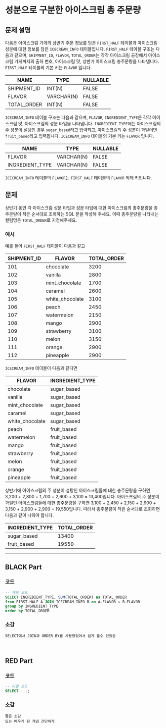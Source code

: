# 성분으로 구분한 아이스크림 총 주문량

## 문제 설명

다음은 아이스크림 가게의 상반기 주문 정보를 담은 `FIRST_HALF` 테이블과 아이스크림 성분에 대한 정보를 담은 `ICECREAM_INFO` 테이블입니다. `FIRST_HALF` 테이블 구조는 다음과 같으며, `SHIPMENT_ID`, `FLAVOR`, `TOTAL_ORDER`는 각각 아이스크림 공장에서 아이스크림 가게까지의 출하 번호, 아이스크림 맛, 상반기 아이스크림 총주문량을 나타냅니다. `FIRST_HALF` 테이블의 기본 키는 `FLAVOR` 입니다.

| NAME         | TYPE        | NULLABLE |
|--------------|-------------|----------|
| SHIPMENT_ID  | INT(N)      | FALSE    |
| FLAVOR       | VARCHAR(N)  | FALSE    |
| TOTAL_ORDER  | INT(N)      | FALSE    |

`ICECREAM_INFO` 테이블 구조는 다음과 같으며, `FLAVOR`, `INGREDIENT_TYPE`은 각각 아이스크림 맛, 아이스크림의 성분 타입을 나타냅니다. `INGREDIENT_TYPE`에는 아이스크림의 주 성분이 설탕인 경우 `sugar_based`라고 입력되고, 아이스크림의 주 성분이 과일이면 `fruit_based`라고 입력됩니다. `ICECREAM_INFO` 테이블의 기본 키는 `FLAVOR` 입니다.

| NAME            | TYPE        | NULLABLE |
|-----------------|-------------|----------|
| FLAVOR          | VARCHAR(N)  | FALSE    |
| INGREDIENT_TYPE | VARCHAR(N)  | FALSE    |

`ICECREAM_INFO` 테이블의 `FLAVOR`는 `FIRST_HALF` 테이블의 `FLAVOR` 외래 키입니다.

## 문제

상반기 동안 각 아이스크림 성분 타입과 성분 타입에 대한 아이스크림의 총주문량을 총주문량이 작은 순서대로 조회하는 SQL 문을 작성해 주세요. 이때 총주문량을 나타내는 컬럼명은 `TOTAL_ORDER`로 지정해주세요.

### 예시

예를 들어 `FIRST_HALF` 테이블이 다음과 같고

| SHIPMENT_ID | FLAVOR           | TOTAL_ORDER |
|-------------|------------------|-------------|
| 101         | chocolate        | 3200        |
| 102         | vanilla          | 2800        |
| 103         | mint_chocolate   | 1700        |
| 104         | caramel          | 2600        |
| 105         | white_chocolate  | 3100        |
| 106         | peach            | 2450        |
| 107         | watermelon       | 2150        |
| 108         | mango            | 2900        |
| 109         | strawberry       | 3100        |
| 110         | melon            | 3150        |
| 111         | orange           | 2900        |
| 112         | pineapple        | 2900        |

`ICECREAM_INFO` 테이블이 다음과 같다면

| FLAVOR           | INGREDIENT_TYPE |
|------------------|-----------------|
| chocolate        | sugar_based     |
| vanilla          | sugar_based     |
| mint_chocolate   | sugar_based     |
| caramel          | sugar_based     |
| white_chocolate  | sugar_based     |
| peach            | fruit_based     |
| watermelon       | fruit_based     |
| mango            | fruit_based     |
| strawberry       | fruit_based     |
| melon            | fruit_based     |
| orange           | fruit_based     |
| pineapple        | fruit_based     |

상반기에 아이스크림의 주 성분이 설탕인 아이스크림들에 대한 총주문량을 구하면 3,200 + 2,800 + 1,700 + 2,600 + 3,100 = 13,400입니다. 아이스크림의 주 성분이 과일인 아이스크림들에 대한 총주문량을 구하면 3,100 + 2,450 + 2,150 + 2,900 + 3,150 + 2,900 + 2,900 = 19,550입니다. 따라서 총주문량이 작은 순서대로 조회하면 다음과 같이 나와야 합니다.

| INGREDIENT_TYPE | TOTAL_ORDER |
|-----------------|-------------|
| sugar_based     | 13400       |
| fruit_based     | 19550       |


---

## BLACK Part

### 코드
```sql
-- 재용 코드
SELECT INGREDIENT_TYPE, SUM(TOTAL_ORDER) as TOTAL_ORDER
from FIRST_HALF A JOIN ICECREAM_INFO B on A.FLAVOR = B.FLAVOR
group by INGREDIENT_TYPE
order by TOTAL_ORDER
```
### 소감
```plaintext
SELECT에서 JOIN과 ORDER BY를 사용했었어서 쉽게 풀수 있었음
```

<br/>


## RED Part

### 코드
```sql
-- 이열 코드
SELECT ...;
```
### 소감
```plaintext
짧은 소감
또는 배우게 된 개념 간단하게
```
